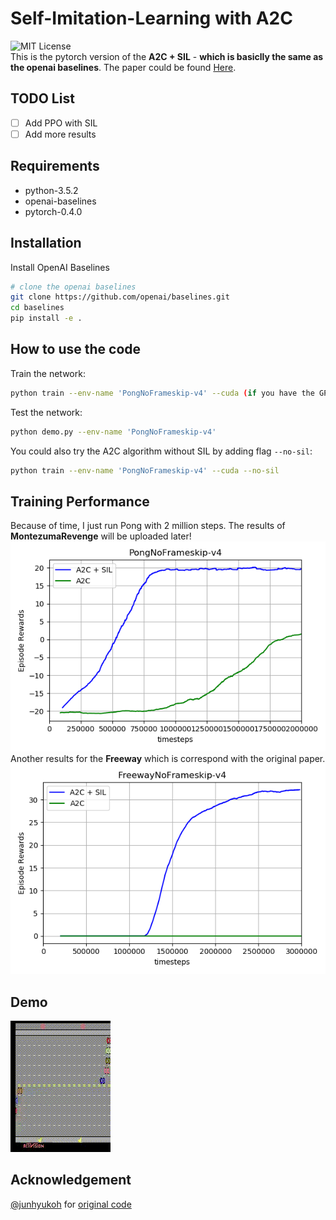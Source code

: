 # Self-Imitation-Learning with A2C
![MIT License](https://img.shields.io/badge/license-MIT-blue.svg)   
This is the pytorch version of the **A2C + SIL** - **which is basiclly the same as the openai baselines**. The paper could be found [Here](https://arxiv.org/abs/1806.05635).
## TODO List
- [ ] Add PPO with SIL
- [ ] Add more results
## Requirements
- python-3.5.2
- openai-baselines
- pytorch-0.4.0
## Installation
Install OpenAI Baselines
```bash
# clone the openai baselines
git clone https://github.com/openai/baselines.git
cd baselines
pip install -e .

```
## How to use the code
Train the network:
```bash
python train --env-name 'PongNoFrameskip-v4' --cuda (if you have the GPU)

```
Test the network:
```bash
python demo.py --env-name 'PongNoFrameskip-v4'

```
You could also try the A2C algorithm without SIL by adding flag `--no-sil`:
```bash
python train --env-name 'PongNoFrameskip-v4' --cuda --no-sil

```
## Training Performance
Because of time, I just run Pong with 2 million steps. The results of **MontezumaRevenge** will be uploaded later!
![Scheme](figures/sil_pong.png)  
Another results for the **Freeway** which is correspond with the original paper.  
![freeway](figures/sil_freeway.png)
## Demo
![freewaydemo](figures/freeway.gif)
## Acknowledgement
[@junhyukoh](https://github.com/junhyukoh) for [original code](https://github.com/junhyukoh/self-imitation-learning)


